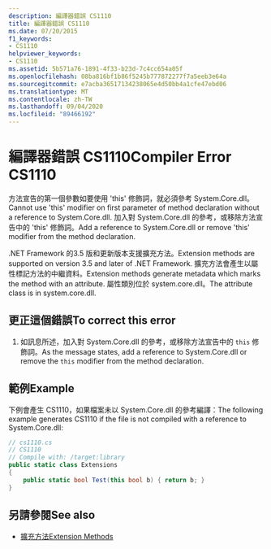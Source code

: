 ```yaml
---
description: 編譯器錯誤 CS1110
title: 編譯器錯誤 CS1110
ms.date: 07/20/2015
f1_keywords:
- CS1110
helpviewer_keywords:
- CS1110
ms.assetid: 5b571a76-1891-4f33-b23d-7c4cc654a05f
ms.openlocfilehash: 08ba816bf1b86f5245b777872277f7a5eeb3e64a
ms.sourcegitcommit: e7acba36517134238065e4d50bb4a1cfe47ebd06
ms.translationtype: MT
ms.contentlocale: zh-TW
ms.lasthandoff: 09/04/2020
ms.locfileid: "89466192"
---
```

# <a name="compiler-error-cs1110"></a><span data-ttu-id="97423-103">編譯器錯誤 CS1110</span><span class="sxs-lookup"><span data-stu-id="97423-103">Compiler Error CS1110</span></span>
<span data-ttu-id="97423-104">方法宣告的第一個參數如要使用 'this' 修飾詞，就必須參考 System.Core.dll。</span><span class="sxs-lookup"><span data-stu-id="97423-104">Cannot use 'this' modifier on first parameter of method declaration without a reference to System.Core.dll.</span></span> <span data-ttu-id="97423-105">加入對 System.Core.dll 的參考，或移除方法宣告中的 'this' 修飾詞。</span><span class="sxs-lookup"><span data-stu-id="97423-105">Add a reference to System.Core.dll or remove 'this' modifier from the method declaration.</span></span>  
  
 <span data-ttu-id="97423-106">.NET Framework 的3.5 版和更新版本支援擴充方法。</span><span class="sxs-lookup"><span data-stu-id="97423-106">Extension methods are supported on version 3.5 and later of .NET Framework.</span></span> <span data-ttu-id="97423-107">擴充方法會產生以屬性標記方法的中繼資料。</span><span class="sxs-lookup"><span data-stu-id="97423-107">Extension methods generate metadata which marks the method with an attribute.</span></span> <span data-ttu-id="97423-108">屬性類別位於 system.core.dll。</span><span class="sxs-lookup"><span data-stu-id="97423-108">The attribute class is in system.core.dll.</span></span>  
  
## <a name="to-correct-this-error"></a><span data-ttu-id="97423-109">更正這個錯誤</span><span class="sxs-lookup"><span data-stu-id="97423-109">To correct this error</span></span>  
  
1. <span data-ttu-id="97423-110">如訊息所述，加入對 System.Core.dll 的參考，或移除方法宣告中的 `this` 修飾詞。</span><span class="sxs-lookup"><span data-stu-id="97423-110">As the message states, add a reference to System.Core.dll or remove the `this` modifier from the method declaration.</span></span>  
  
## <a name="example"></a><span data-ttu-id="97423-111">範例</span><span class="sxs-lookup"><span data-stu-id="97423-111">Example</span></span>  
 <span data-ttu-id="97423-112">下例會產生 CS1110，如果檔案未以 System.Core.dll 的參考編譯：</span><span class="sxs-lookup"><span data-stu-id="97423-112">The following example generates CS1110 if the file is not compiled with a reference to System.Core.dll:</span></span>  
  
```csharp  
// cs1110.cs  
// CS1110  
// Compile with: /target:library  
public static class Extensions  
{  
    public static bool Test(this bool b) { return b; }  
}  
```  
  
## <a name="see-also"></a><span data-ttu-id="97423-113">另請參閱</span><span class="sxs-lookup"><span data-stu-id="97423-113">See also</span></span>

- [<span data-ttu-id="97423-114">擴充方法</span><span class="sxs-lookup"><span data-stu-id="97423-114">Extension Methods</span></span>](../programming-guide/classes-and-structs/extension-methods.md)
